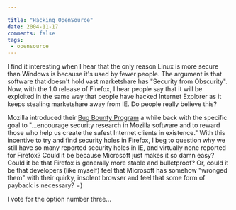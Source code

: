 ```yaml
---

title: "Hacking OpenSource"
date: 2004-11-17
comments: false
tags:
 - opensource
---
```


I find it interesting when I hear that the only reason Linux is more secure than Windows is because it's used by fewer people. The argument is that software that doesn't hold vast marketshare has "Security from Obscurity". Now, with the 1.0 release of Firefox, I hear people say that it will be exploited in the same way that people have hacked Internet Explorer as it keeps stealing marketshare away from IE. Do people really believe this?


Mozilla introduced their [Bug Bounty Program](http://www.mozilla.org/security/bug-bounty.html) a while back with the specific goal to "...encourage security research in Mozilla software and to reward those who help us create the safest Internet clients in existence." With this incentive to try and find security holes in Firefox, I beg to question why we still have so many reported security holes in IE, and virtually none reported for Firefox? Could it be because Microsoft just makes it so damn easy? Could it be that Firefox is generally more stable and bulletproof? Or, could it be that developers (like myself) feel that Microsoft has somehow "wronged them" with their quirky, insolent browser and feel that some form of payback is necessary? =)


I vote for the option number three...

